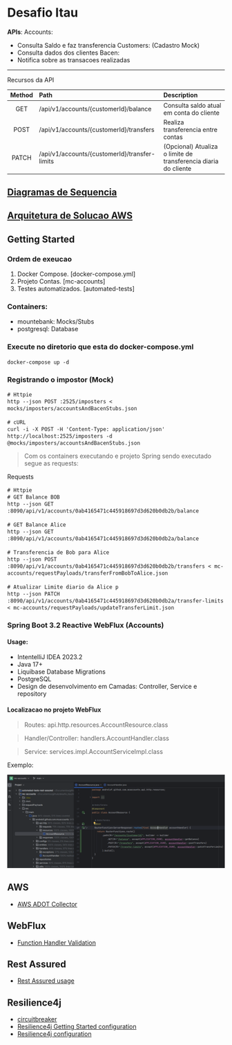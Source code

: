 # Desafio Itau

**APIs**:
Accounts:
- Consulta Saldo e faz transferencia
Customers: (Cadastro Mock)
- Consulta dados dos clientes
Bacen:
- Notifica sobre as transacoes realizadas

---
Recursos da API

| Method  | Path  | Description  |
| :-----: | :---- | :----------- |
| GET     | /api/v1/accounts/{customerId}/balance         | Consulta saldo atual em conta do cliente            |
| POST    | /api/v1/accounts/{customerId}/transfers       | Realiza transferencia entre contas                  |
| PATCH   | /api/v1/accounts/{customerId}/transfer-limits | (Opcional) Atualiza o limite de transferencia diaria do cliente|


## [Diagramas de Sequencia](./diagramas/README.md)

## [Arquitetura de Solucao AWS](./diagramas/solutions_architect/desafio_itau_drawio.png)

## Getting Started

### Ordem de exeucao

1. Docker Compose. [docker-compose.yml]
2. Projeto Contas. [mc-accounts]
3. Testes automatizados. [automated-tests]

### Containers:
- mountebank: Mocks/Stubs
- postgresql: Database

### Execute no diretorio que esta do docker-compose.yml
```shell
docker-compose up -d
```

### Registrando o impostor (Mock)
```shell
# Httpie
http --json POST :2525/imposters < mocks/imposters/accountsAndBacenStubs.json

# cURL
curl -i -X POST -H 'Content-Type: application/json' http://localhost:2525/imposters -d @mocks/imposters/accountsAndBacenStubs.json
```

> Com os containers executando e projeto Spring sendo executado segue as requests:

Requests
```shell
# Httpie
# GET Balance BOB
http --json GET :8090/api/v1/accounts/0ab4165471c445918697d3d620b0db2b/balance

# GET Balance Alice
http --json GET :8090/api/v1/accounts/0ab4165471c445918697d3d620b0db2a/balance

# Transferencia de Bob para Alice
http --json POST :8090/api/v1/accounts/0ab4165471c445918697d3d620b0db2b/transfers < mc-accounts/requestPayloads/transferFromBobToAlice.json

# Atualizar Limite diario da Alice p
http --json PATCH :8090/api/v1/accounts/0ab4165471c445918697d3d620b0db2a/transfer-limits < mc-accounts/requestPayloads/updateTransferLimit.json
```

### Spring Boot 3.2 Reactive WebFlux (Accounts)

#### Usage:
- IntentelliJ IDEA 2023.2
- Java 17+
- Liquibase Database Migrations
- PostgreSQL
- Design de desenvolvimento em Camadas: Controller, Service e repository

#### Localizacao no projeto WebFlux

> Routes: api.http.resources.AccountResource.class

> Handler/Controller: handlers.AccountHandler.class

> Service: services.impl.AccountServiceImpl.class

Exemplo:

![Resource/Controller](./images/resource.png)

## AWS
- [AWS ADOT Collector](https://aws-otel.github.io/docs/introduction)

## WebFlux
- [Function Handler Validation](https://docs.spring.io/spring-framework/reference/web/webflux-functional.html#webflux-fn-handler-validation)

## Rest Assured
- [Rest Assured usage](https://github.com/rest-assured/rest-assured/wiki/Usage)

## Resilience4j
- [circuitbreaker](https://resilience4j.readme.io/docs/circuitbreaker)
- [Resilience4j Getting Started configuration](https://resilience4j.readme.io/docs/getting-started-3#configuration)
- [Resilience4j configuration](https://resilience4j.readme.io/docs/circuitbreaker#create-and-configure-a-circuitbreaker)

